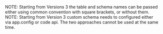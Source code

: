 NOTE: Starting from Versions 3 the table and schema names can be passed either using common convention with square brackets, or without them. 
NOTE: Starting from Version 3 custom schema needs to configured either via app.config or code api. The two approaches cannot be used at the same time.

 
